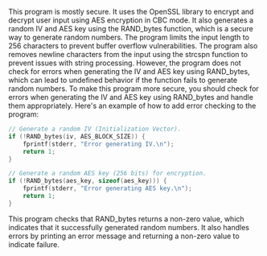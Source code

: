 This program is mostly secure. It uses the OpenSSL library to encrypt and decrypt user input using AES encryption in CBC mode. It also generates a random IV and AES key using the RAND_bytes function, which is a secure way to generate random numbers. The program limits the input length to 256 characters to prevent buffer overflow vulnerabilities. The program also removes newline characters from the input using the strcspn function to prevent issues with string processing. However, the program does not check for errors when generating the IV and AES key using RAND_bytes, which can lead to undefined behavior if the function fails to generate random numbers. To make this program more secure, you should check for errors when generating the IV and AES key using RAND_bytes and handle them appropriately. Here's an example of how to add error checking to the program:

```c
// Generate a random IV (Initialization Vector).
if (!RAND_bytes(iv, AES_BLOCK_SIZE)) {
    fprintf(stderr, "Error generating IV.\n");
    return 1;
}

// Generate a random AES key (256 bits) for encryption.
if (!RAND_bytes(aes_key, sizeof(aes_key))) {
    fprintf(stderr, "Error generating AES key.\n");
    return 1;
}
```
This program checks that RAND_bytes returns a non-zero value, which indicates that it successfully generated random numbers. It also handles errors by printing an error message and returning a non-zero value to indicate failure.
